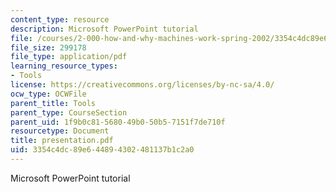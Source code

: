 ```yaml
---
content_type: resource
description: Microsoft PowerPoint tutorial
file: /courses/2-000-how-and-why-machines-work-spring-2002/3354c4dc89e644894302481137b1c2a0_presentation.pdf
file_size: 299178
file_type: application/pdf
learning_resource_types:
- Tools
license: https://creativecommons.org/licenses/by-nc-sa/4.0/
ocw_type: OCWFile
parent_title: Tools
parent_type: CourseSection
parent_uid: 1f9b0c81-5680-49b0-50b5-7151f7de710f
resourcetype: Document
title: presentation.pdf
uid: 3354c4dc-89e6-4489-4302-481137b1c2a0
---
```

Microsoft PowerPoint tutorial
